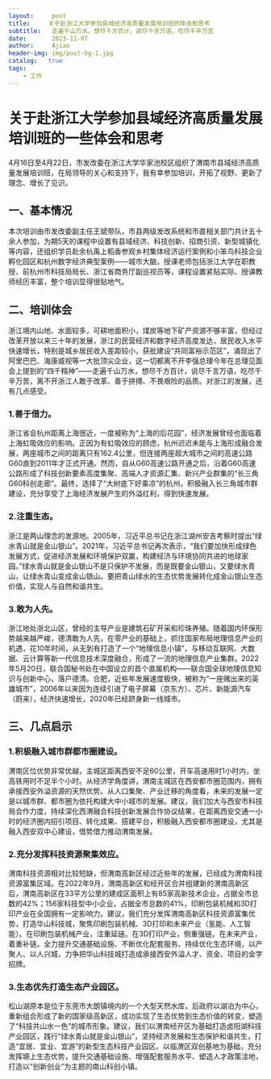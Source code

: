```yaml
---
layout:     post
title:     关于赴浙江大学参加县域经济高质量发展培训班的体会和思考
subtitle:   走遍千山万水，想尽千方百计，说尽千言万语，吃尽千辛万苦
date:       2023-11-07
author:     Ajiao
header-img: img/post-bg-1.jpg
catalog:   true
tags:
    - 工作
---
```


# 关于赴浙江大学参加县域经济高质量发展培训班的一些体会和思考

4月16日至4月22日，市发改委在浙江大学华家池校区组织了渭南市县域经济高质量发展培训班，在局领导的关心和支持下，我有幸参加培训，开拓了视野、更新了理念、增长了见识。
## 一、基本情况
本次培训由市发改委副主任王斌带队，市县两级发改系统和市直相关部门共计五十余人参加，为期5天的课程中设置有县域经济、科技创新、招商引资、新型城镇化等内容，还组织学员赴余杭禹上稻香参观乡村集体经济运行案例和小笨鸟科技企业孵化园区和杭州数字经济典型案例——城市大脑，授课老师包括浙江大学在职教授、前杭州市科技局局长、浙江省商务厅副巡视员等，课程设置紧贴实际、授课教师经历丰富，整个培训显得很贴地气。
## 二、培训体会
浙江境内山地、水面较多，可耕地面积小，煤炭等地下矿产资源不够丰富，但经过改革开放以来三十年的发展，浙江的民营经济和数字经济高度发达，居民收入水平快速增长，特别是城乡居民收入差距较小，获批建设“共同富裕示范区”，涌现出了阿里巴巴、海康威视等一大批顶尖企业，这一切都离不开李强总理今年在总理见面会上提到的“四千精神”——走遍千山万水，想尽千方百计，说尽千言万语，吃尽千辛万苦，离不开浙江人敢于改革、善于拼搏、不畏艰险的品质。对浙江的发展，还有几点感受。
### 1.善于借力。
浙江省会杭州距离上海很近，一度被称为“上海的后花园”，经济发展曾经也面临着上海虹吸效应的影响。正因为有虹吸效应的顾虑，杭州迟迟未能与上海形成融合发展，两座城市之间的距离只有162.4公里，但连接两座超大城市之间的高速公路G60直到2011年才正式开通。然而，自从G60高速公路开通之后，沿着G60高速公路形成了科技创新要素高度集聚、高端人才资源汇集、新兴产业群集的“长三角G60科创走廊”。最终，选择了“大树底下好乘凉”的杭州，积极融入长三角城市群建设，充分享受了上海经济发展产生的外溢红利，得到快速发展。
### 2.注重生态。
浙江是两山理念的发源地。2005年，习近平总书记在浙江湖州安吉考察时提出“绿水青山就是金山银山”。2021年，习近平总书记再次表示，“我们要加快形成绿色发展方式，促进经济发展和环境保护双赢，构建经济与环境协同共进的地球家园。”绿水青山就是金山银山不是只保护不发展，而是既要金山银山，又要绿水青山，让绿水青山变成金山银山。要把青山绿水的生态优势发展转化成金山银山生态价值，实现人与自然和谐共生。
### 3.敢为人先。
浙江地处浙北山区，曾经的主导产业是建筑石矿开采和珍珠养殖。随着国内环保形势越来越严峻，德清敢为人先，在零产业的基础上，抓住国家布局地理信息产业的机遇，花10年时间，从无到有打造了一个“地理信息小镇”，与移动互联网、大数据、云计算等新一代信息技术深度融合，形成了一流的地理信息产业集群。2022年5月20日，联合国秘书处在中国设立的首个直属机构——联合国全球地理信息知识与创新中心，落户德清。合肥，近些年发展速度极快，被称为“一座赌出来的英雄城市”，2006年以来因为连续引进了电子屏幕（京东方）、芯片、新能源汽车（蔚来），经济快速增长，2020年已经跻身新一线城市。
## 三、几点启示
### 1.积极融入城市群都市圈建设。
渭南区位优势非常优越，主城区距离西安不足60公里，开车高速用时1小时内，坐高铁用时不足半个小时。从经济学角度讲，渭南主城区在西安都市圈范围内，拥有承接西安外溢资源的天然优势。从人口集聚、产业迁移的角度看，未来的发展一定是以城市群、都市圈为依托构建大中小城市的发展。建议，我们加大与西安市科技局合作力度，持续深化西渭融合科技创新发展合作协议结果，在距离西安交通一小时的经济圈内招引项目、转化成果、搭建平台，积极融入西安都市圈建设，尤其是融入西安双中心建设，借势借力推动渭南发展。
### 2.充分发挥科技资源聚集效应。
渭南科技资源相对比较短缺，但渭南高新区经过近些年的发展，已经成为渭南科技资源富集区域。在2022年9月，渭南高新区和经开区合并组建新的渭南高新区后，渭南高新区在33平方公里的建成区面积上有85家高新技术企业，占据全市总数的42%；156家科技型中小企业，占据全市总数的41%，印刷包装机械和3D打印产业在全国拥有一定影响力。建议，我们充分发挥渭南高新区科技资源富集优势，打造华山科技城，聚焦印刷包装机械、3D打印和未来产业（氢能、人工智能）。在印刷包装机械产业，注重延链。在3D打印产业，侧重强链。在未来产业，着重补链。全力提升交通基础设施、不断优化配套服务、持续优化生态环境，以产聚人、以人兴城，力争把华山科技城打造成承接西安外溢人才、资金、项目的金字招牌。
### 3.生态优先打造生态产业园区。
松山湖原本是位于东莞市大朗镇境内的一个大型天然水库，后政府以湖泊为中心，重新组合形成了新的国家级高新区，成功实现了生态优势到生态价值的转变，塑造了“科技共山水一色”的城市形象。建议，我们以渭南经开区为基础打造卤阳湖科技产业园区，践行“绿水青山就是金山银山”，坚持经济发展和生态保护和谐共生，打造“宜居、宜业、宜游”的新型生态科技产业园区。以临渭区双创基地为基础，充分发挥塬上生态优势，提升交通基础设施、增强配套服务水平、塑造人才政策洼地，打造以“创新创业”为主题的南山科创小镇。
